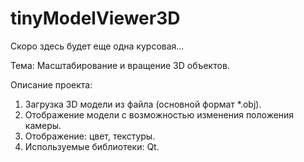 # tinyModelViewer3D

Скоро здесь будет еще одна курсовая...

Тема: Масштабирование и вращение 3D объектов.

Описание проекта: 
1) Загрузка 3D модели из файла (основной формат *.obj).
2) Отображение модели с возможностью изменения положения камеры.
3) Отображение: цвет, текстуры.
4) Используемые библиотеки: Qt.
